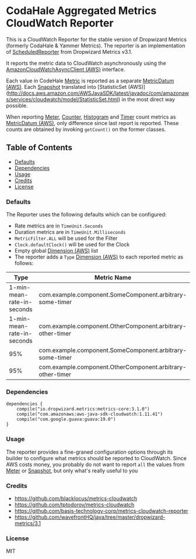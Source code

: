 # CodaHale Aggregated Metrics CloudWatch Reporter

This is a CloudWatch Reporter for the stable version of Dropwizard Metrics (formerly CodaHale & Yammer Metrics). The reporter is an implementation of [ScheduledReporter](http://metrics.dropwizard.io/3.1.0/apidocs/com/codahale/metrics/ScheduledReporter.html) from Dropwizard Metrics v3.1. 

It reports the metric data to CloudWatch asynchronously using the [AmazonCloudWatchAsyncClient (AWS)](http://docs.aws.amazon.com/AWSJavaSDK/latest/javadoc/com/amazonaws/services/cloudwatch/AmazonCloudWatchAsyncClient.html) interface. 

Each value in CodeHale [Metric](http://metrics.dropwizard.io/3.1.0/apidocs/com/codahale/metrics/Metric.html) is reported as a separate [MetricDatum (AWS)](http://docs.aws.amazon.com/AWSJavaSDK/latest/javadoc/com/amazonaws/services/cloudwatch/model/MetricDatum.html). Each [Snapshot](http://metrics.dropwizard.io/3.1.0/apidocs/com/codahale/metrics/Snapshot.html) translated into [StatisticSet (AWS)] (http://docs.aws.amazon.com/AWSJavaSDK/latest/javadoc/com/amazonaws/services/cloudwatch/model/StatisticSet.html) in the most direct way possible.

When reporting [Meter](http://metrics.dropwizard.io/3.1.0/apidocs/com/codahale/metrics/Meter.html), [Counter](http://metrics.dropwizard.io/3.1.0/apidocs/com/codahale/metrics/Counter.html), [Histogram](http://metrics.dropwizard.io/3.1.0/apidocs/com/codahale/metrics/Histogram.html) and [Timer](http://metrics.dropwizard.io/3.1.0/apidocs/com/codahale/metrics/Timer.html) count metrics as [MetricDatum (AWS)](http://docs.aws.amazon.com/AWSJavaSDK/latest/javadoc/com/amazonaws/services/cloudwatch/model/MetricDatum.html), only difference since last report is reported. These counts are obtained by invoking `getCount()` on the former classes.

## Table of Contents

  - [Defaults](#defaults)
  - [Dependencies](#dependencies)
  - [Usage](#usage)
  - [Credits](#credits)
  - [License](#license)

### Defaults

The Reporter uses the following defaults which can be configured:

- Rate metrics are in `TimeUnit.Seconds`
- Duration metrics are in `TimeUnit.Milliseconds`
- `MetricFilter.ALL` will be used for the Filter
- `Clock.defaultClock()` will be used for the Clock
- Empty global [Dimension (AWS)](http://docs.aws.amazon.com/AWSJavaSDK/latest/javadoc/com/amazonaws/services/cloudwatch/model/Dimension.html) list
- The reporter adds a `Type` [Dimension (AWS)](http://docs.aws.amazon.com/AWSJavaSDK/latest/javadoc/com/amazonaws/services/cloudwatch/model/Dimension.html) to each reported metric as follows:

| Type                             | Metric Name                                                     |
| -------------------------------- | --------------------------------------------------------------- |
| 1-min-mean-rate-in-seconds       | com.example.component.SomeComponent.arbitrary-some-timer        |
| 1-min-mean-rate-in-seconds       | com.example.component.OtherComponent.arbitrary-other-timer      |
| 95%                              | com.example.component.SomeComponent.arbitrary-some-timer        |
| 95%                              | com.example.component.OtherComponent.arbitrary-other-timer      |


### Dependencies
```
dependencies { 
    compile("io.dropwizard.metrics:metrics-core:3.1.0")
    compile("com.amazonaws:aws-java-sdk-cloudwatch:1.11.41")
    compile("com.google.guava:guava:19.0")
}
```


### Usage

The reporter provides a fine-graned configuration options through its builder to configure what metrics should be reported to CloudWatch. Since AWS costs money, you probably do not want to report `all` the values from [Meter](http://metrics.dropwizard.io/3.1.0/apidocs/com/codahale/metrics/Meter.html) or [Snapshot](http://metrics.dropwizard.io/3.1.0/apidocs/com/codahale/metrics/Snapshot.html), but only what's really useful to you

### Credits
* https://github.com/blacklocus/metrics-cloudwatch
* https://github.com/tptodorov/metrics-cloudwatch
* https://github.com/basis-technology-corp/metrics-cloudwatch-reporter
* https://github.com/wavefrontHQ/java/tree/master/dropwizard-metrics/3.1


### License
MIT
